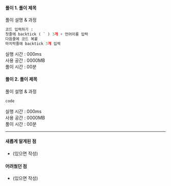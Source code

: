 #### 풀이 1. 풀이 제목

풀이 설명 & 과정

``` python
코드 입력하기 :  
첫줄에 backtick ( ` ) 3개 + 언어이름 입력    
다음줄에 코드 복붙  
마지막줄에 backtick 3개 입력
```

실행 시간 : 000ms    
사용 공간 : 0000MB  
풀이 시간 : 00분  

#### 풀이 2. 풀이 제목

풀이 설명 & 과정

``` python
code
```

실행 시간 : 000ms    
사용 공간 : 0000MB  
풀이 시간 : 00분  

---

#### 새롭게 알게된 점
  + (있으면 작성)

#### 어려웠던 점
  + (있으면 작성)
